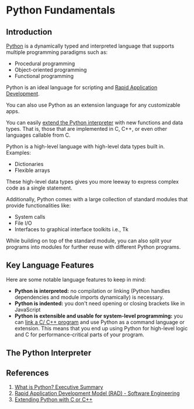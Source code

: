 # Python Fundamentals

## Introduction

[Python](https://www.python.org/doc/essays/blurb/) is a dynamically typed and interpreted language that supports multiple programming paradigms such as:

- Procedural programming
- Object-oriented programming
- Functional programming

Python is an ideal language for scripting and [Rapid Application Development](https://www.geeksforgeeks.org/software-engineering/software-engineering-rapid-application-development-model-rad/).

You can also use Python as an extension language for any customizable apps.

You can easily [extend the Python interpreter](https://docs.python.org/3/extending/index.html#extending-index) with new functions and data types. That is, those that are implemented in C, C++, or even other languages callable from C.



Python is a high-level language with high-level data types built in. Examples:

- Dictionaries
- Flexible arrays

These high-level data types gives you more leeway to express complex code as a single statement.

Additionally, Python comes with a large collection of standard modules that provide functionalities like:

- System calls
- File I/O
- Interfaces to graphical interface toolkits i.e., Tk

While building on top of the standard module, you can also split your programs into modules for further reuse with different Python programs. 

## Key Language Features

Here are some notable language features to keep in mind:

- **Python is interpreted:** no compilation or linking (Python handles dependencies and module imports dynamically) is necessary. 
- **Python is indented:** you don't need opening or closing brackets like in JavaScript
- **Python is extensible and usable for system-level programming:** you can [link a C/ C++ program](https://docs.python.org/3/extending/extending.html) and use Python as a command language or extension. This means that you end up using Python for high-level logic and C for performance-critical parts of your program.

## The Python Interpreter



## References

1. [What is Python? Executive Summary](https://www.python.org/doc/essays/blurb/)
2. [Rapid Application Development Model (RAD) - Software Engineering](https://www.geeksforgeeks.org/software-engineering/software-engineering-rapid-application-development-model-rad/)
3. [Extending Python with C or C++](https://docs.python.org/3/extending/extending.html)